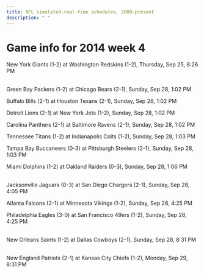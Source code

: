```yaml
---
title: NFL simulated-real-time schedules, 2009-present
description: " "
---
```


# Game info for 2014 week 4

New York Giants (1-2) at Washington Redskins (1-2), Thursday, Sep 25, 8:26 PM

<br/>Green Bay Packers (1-2) at Chicago Bears (2-1), Sunday, Sep 28, 1:02 PM

Buffalo Bills (2-1) at Houston Texans (2-1), Sunday, Sep 28, 1:02 PM

Detroit Lions (2-1) at New York Jets (1-2), Sunday, Sep 28, 1:02 PM

Carolina Panthers (2-1) at Baltimore Ravens (2-1), Sunday, Sep 28, 1:02 PM

Tennessee Titans (1-2) at Indianapolis Colts (1-2), Sunday, Sep 28, 1:03 PM

Tampa Bay Buccaneers (0-3) at Pittsburgh Steelers (2-1), Sunday, Sep 28, 1:03 PM

Miami Dolphins (1-2) at Oakland Raiders (0-3), Sunday, Sep 28, 1:06 PM

<br/>Jacksonville Jaguars (0-3) at San Diego Chargers (2-1), Sunday, Sep 28, 4:05 PM

Atlanta Falcons (2-1) at Minnesota Vikings (1-2), Sunday, Sep 28, 4:25 PM

Philadelphia Eagles (3-0) at San Francisco 49ers (1-2), Sunday, Sep 28, 4:25 PM

<br/>New Orleans Saints (1-2) at Dallas Cowboys (2-1), Sunday, Sep 28, 8:31 PM

<br/>New England Patriots (2-1) at Kansas City Chiefs (1-2), Monday, Sep 29, 8:31 PM

